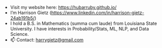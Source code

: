- Visit my website here: https://hubarruby.github.io/
- I’m Harrison Gietz (https://www.linkedin.com/in/harrison-gietz-24ab191b5/)
- I hold a B.S. in Mathematics (summa cum laude) from Louisiana State University. I have interests in Probability/Stats, ML, NLP, and Data Science.
- 📫 Contact: harrygietz@gmail.com

<!---
hubarruby/hubarruby is a ✨ special ✨ repository because its `README.md` (this file) appears on your GitHub profile.
You can click the Preview link to take a look at your changes.
--->
